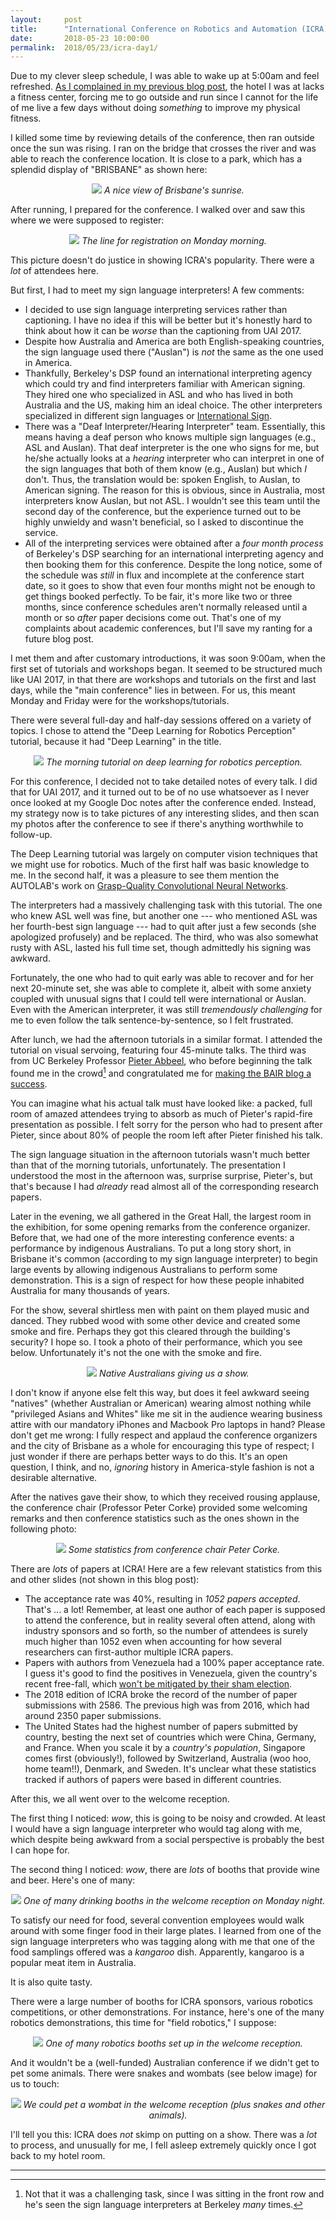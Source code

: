 ```yaml
---
layout:     post
title:      "International Conference on Robotics and Automation (ICRA) 2018, Day 1 of 5"
date:       2018-05-23 10:00:00
permalink:  2018/05/23/icra-day1/
---
```


Due to my clever sleep schedule, I was able to wake up at 5:00am and feel
refreshed. [As I complained in my previous blog post][1], the hotel I was at
lacks a fitness center, forcing me to go outside and run since I cannot for the
life of me live a few days without doing *something* to improve my physical
fitness.

I killed some time by reviewing details of the conference, then ran outside once
the sun was rising. I ran on the bridge that crosses the river and was able to
reach the conference location. It is close to a park, which has a splendid
display of "BRISBANE" as shown here:

<p style="text-align:center;"> 
<img src="{{site.url}}/assets/ICRA/sunrise.JPG">
<i>
A nice view of Brisbane's sunrise.
</i>
</p>

After running, I prepared for the conference. I walked over and saw this where
we were supposed to register:

<p style="text-align:center;"> 
<img src="{{site.url}}/assets/ICRA/registration.JPG">
<i>
The line for registration on Monday morning.
</i>
</p>

This picture doesn't do justice in showing ICRA's popularity. There were a *lot*
of attendees here.

But first, I had to meet my sign language interpreters! A few comments:

- I decided to use sign language interpreting services rather than captioning. I
  have no idea if this will be better but it's honestly hard to think about how
  it can be *worse* than the captioning from UAI 2017.
- Despite how Australia and America are both English-speaking countries, the
  sign language used there ("Auslan") is *not* the same as the one used in
  America.
- Thankfully, Berkeley's DSP found an international interpreting agency which
  could try and find interpreters familiar with American signing. They hired one
  who specialized in ASL and who has lived in both Australia and the US, making
  him an ideal choice. The other interpreters specialized in different sign
  languages or [International Sign][5].
- There was a "Deaf Interpreter/Hearing Interpreter" team. Essentially, this
  means having a deaf person who knows multiple sign languages (e.g., ASL and
  Auslan). That deaf interpreter is the one who signs for me, but he/she
  actually looks at a *hearing* interpreter who can interpret in one of the sign
  languages that both of them know (e.g., Auslan) but which *I* don't. Thus, the
  translation would be: spoken English, to Auslan, to American signing. The
  reason for this is obvious, since in Australia, most interpreters know Auslan,
  but not ASL. I wouldn't see this team until the second day of the conference,
  but the experience turned out to be highly unwieldy and wasn't beneficial, so
  I asked to discontinue the service.
- All of the interpreting services were obtained after a *four month process* of
  Berkeley's DSP searching for an international interpreting agency and then
  booking them for this conference. Despite the long notice, some of the
  schedule was *still* in flux and incomplete at the conference start date, so
  it goes to show that even four months might not be enough to get things booked
  perfectly. To be fair, it's more like two or three months, since conference
  schedules aren't normally released until a month or so *after* paper decisions
  come out. That's one of my complaints about academic conferences, but I'll
  save my ranting for a future blog post.

I met them and after customary introductions, it was soon 9:00am, when the first
set of tutorials and workshops began. It seemed to be structured much like UAI
2017, in that there are workshops and tutorials on the first and last days,
while the "main conference" lies in between. For us, this meant Monday and
Friday were for the workshops/tutorials.

There were several full-day and half-day sessions offered on a variety of
topics. I chose to attend the "Deep Learning for Robotics Perception" tutorial,
because it had "Deep Learning" in the title.

<p style="text-align:center;"> 
<img src="{{site.url}}/assets/ICRA/tutorial_morning.JPG">
<i>
The morning tutorial on deep learning for robotics perception.
</i>
</p>

For this conference, I decided not to take detailed notes of every talk. I did
that for UAI 2017, and it turned out to be of no use whatsoever as I never once
looked at my Google Doc notes after the conference ended. Instead, my strategy
now is to take pictures of any interesting slides, and then scan my photos after
the conference to see if there's anything worthwhile to follow-up.

The Deep Learning tutorial was largely on computer vision techniques that we
might use for robotics. Much of the first half was basic knowledge to me. In the
second half, it was a pleasure to see them mention the AUTOLAB's work on
[Grasp-Quality Convolutional Neural Networks][4].

The interpreters had a massively challenging task with this tutorial. The one
who knew ASL well was fine, but another one --- who mentioned ASL was her
fourth-best sign language --- had to quit after just a few seconds (she
apologized profusely) and be replaced. The third, who was also somewhat rusty
with ASL, lasted his full time set, though admittedly his signing was awkward.

Fortunately, the one who had to quit early was able to recover and for her next
20-minute set, she was able to complete it, albeit with some anxiety coupled
with unusual signs that I could tell were international or Auslan. Even with the
American interpreter, it was still *tremendously challenging* for me to even
follow the talk sentence-by-sentence, so I felt frustrated.

After lunch, we had the afternoon tutorials in a similar format. I attended the
tutorial on visual servoing, featuring four 45-minute talks. The third was from
UC Berkeley Professor [Pieter Abbeel][7], who before beginning the talk found me
in the crowd[^notchallenging] and congratulated me for [making the BAIR blog a
success][6]. 

You can imagine what his actual talk must have looked like: a packed, full room
of amazed attendees trying to absorb as much of Pieter's rapid-fire presentation
as possible. I felt sorry for the person who had to present after Pieter, since
about 80% of people the room left after Pieter finished his talk.

The sign language situation in the afternoon tutorials wasn't much better than
that of the morning tutorials, unfortunately. The presentation I understood the
most in the afternoon was, surprise surprise, Pieter's, but that's because I had
*already* read almost all of the corresponding research papers.

Later in the evening, we all gathered in the Great Hall, the largest room in the
exhibition, for some opening remarks from the conference organizer. Before that,
we had one of the more interesting conference events: a performance by
indigenous Australians. To put a long story short, in Brisbane it's common
(according to my sign language interpreter) to begin large events by allowing
indigenous Australians to perform some demonstration. This is a sign of respect
for how these people inhabited Australia for many thousands of years.

For the show, several shirtless men with paint on them played music and danced.
They rubbed wood with some other device and created some smoke and fire. Perhaps
they got this cleared through the building's security? I hope so. I took a photo
of their performance, which you see below. Unfortunately it's not the one with
the smoke and fire.

<p style="text-align:center;"> 
<img src="{{site.url}}/assets/ICRA/evening_natives.JPG">
<i>
Native Australians giving us a show.
</i>
</p>

I don't know if anyone else felt this way, but does it feel awkward seeing
"natives" (whether Australian or American) wearing almost nothing while
"privileged Asians and Whites" like me sit in the audience wearing business
attire with our mandatory iPhones and Macbook Pro laptops in hand?  Please don't
get me wrong: I fully respect and applaud the conference organizers and the city
of Brisbane as a whole for encouraging this type of respect; I just wonder if
there are perhaps better ways to do this. It's an open question, I think, and
no, *ignoring* history in America-style fashion is not a desirable alternative.

After the natives gave their show, to which they received rousing applause, the
conference chair (Professor Peter Corke) provided some welcoming remarks and
then conference statistics such as the ones shown in the following photo:

<p style="text-align:center;"> 
<img src="{{site.url}}/assets/ICRA/evening_welcome.JPG">
<i>
Some statistics from conference chair Peter Corke.
</i>
</p>

There are *lots* of papers at ICRA! Here are a few relevant statistics from this
and other slides (not shown in this blog post):

- The acceptance rate was 40%, resulting in *1052 papers accepted*. That's ... a
  lot! Remember, at least one author of each paper is supposed to attend the
  conference, but in reality several often attend, along with industry sponsors
  and so forth, so the number of attendees is surely much higher than 1052 even
  when accounting for how several researchers can first-author multiple ICRA
  papers.
- Papers with authors from Venezuela had a 100% paper acceptance rate. I guess
  it's good to find the positives in Venezuela, given the country's recent
  free-fall, which [won't be mitigated by their sham election][2].
- The 2018 edition of ICRA broke the record of the number of paper submissions
  with 2586. The previous high was from 2016, which had around 2350 paper
  submissions. 
- The United States had the highest number of papers submitted by country,
  besting the next set of countries which were China, Germany, and France.  When
  you scale it by a *country's population*, Singapore comes first (obviously!),
  followed by Switzerland, Australia (woo hoo, home team!!), Denmark, and
  Sweden. It's unclear what these statistics tracked if authors of papers were
  based in different countries.

After this, we all went over to the welcome reception.

The first thing I noticed: *wow*, this is going to be noisy and crowded. At
least I would have a sign language interpreter who would tag along with me,
which despite being awkward from a social perspective is probably the best I can
hope for.

The second thing I noticed: *wow*, there are *lots* of booths that provide wine
and beer. Here's one of many:

<p style="text-align:center;"> 
<img src="{{site.url}}/assets/ICRA/evening_drinks.JPG">
<i>
One of many drinking booths in the welcome reception on Monday night.
</i>
</p>

To satisfy our need for food, several convention employees would walk around
with some finger food in their large plates. I learned from one of the sign
language interpreters who was tagging along with me that one of the food
samplings offered was a *kangaroo* dish. Apparently, kangaroo is a popular meat
item in Australia.

It is also quite tasty.

There were a large number of booths for ICRA sponsors, various robotics
competitions, or other demonstrations. For instance, here's one of the many
robotics demonstrations, this time for "field robotics," I suppose:

<p style="text-align:center;"> 
<img src="{{site.url}}/assets/ICRA/evening_dirt.JPG">
<i>
One of many robotics booths set up in the welcome reception.
</i>
</p>

And it wouldn't be a (well-funded) Australian conference if we didn't get to pet
some animals. There were snakes and wombats (see below image) for us to touch:

<p style="text-align:center;"> 
<img src="{{site.url}}/assets/ICRA/evening_wombat.JPG">
<i>
We could pet a wombat in the welcome reception (plus snakes and other animals).
</i>
</p>

I'll tell you this: ICRA does *not* skimp on putting on a show. There was a
*lot* to process, and unusually for me, I fell asleep extremely quickly once I
got back to my hotel room.

***

[^notchallenging]: Not that it was a challenging task, since I was sitting in
    the front row and he's seen the sign language interpreters at Berkeley
    *many* times.

[1]:https://danieltakeshi.github.io/2018/05/22/icra-day0/
[2]:https://www.wsj.com/articles/venezuelas-sham-election-1526841249
[3]:https://www.theguardian.com/inequality/2017/may/18/50-years-since-indigenous-australians-first-counted-why-has-so-little-changed-1967-referendum
[4]:https://berkeleyautomation.github.io/gqcnn/
[5]:https://en.wikipedia.org/wiki/International_Sign
[6]:http://bair.berkeley.edu/blog/
[7]:https://people.eecs.berkeley.edu/~pabbeel/
